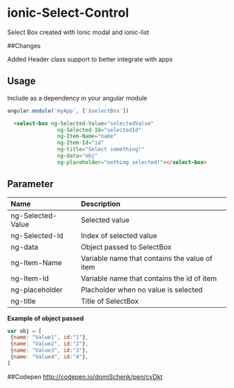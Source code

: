 ionic-Select-Control
====================

Select Box created with Ionic modal and ionic-list

##Changes

Added Header class support to better integrate with apps

## Usage

Include as a dependency in your angular module

```javascript
angular.module('myApp', ['$selectBox'])
```

```HTML
  <select-box ng-Selected-Value="selectedValue" 
          		ng-Selected-Id="selectedId" 
          		ng-Item-Name="name" 
          		ng-Item-Id="id" 
          		ng-title="Select something!" 
          		ng-data="obj" 
          		ng-placeholder="nothing selected!"></select-box>
 ```
 
## Parameter
| Name  | Description |
| :------------- | :------------- |
|ng-Selected-Value|Selected value|
|ng-Selected-Id|Index of selected value|
|ng-data|Object passed to SelectBox|
|ng-Item-Name|Variable name that contains the value of item|
|ng-Item-Id|Variable name that contains the id of item|
|ng-placeholder|Placholder when no value is selected|
|ng-title|Title of SelectBox|
 
 
 **Example of object passed**
 ```javascript
var obj = [
  {name: "Value1", id:"1"},
  {name: "Value2", id:"2"},
  {name: "Value3", id:"3"},
  {name: "Value4", id:"4"},
]
 ```
 
##Codepen
 http://codepen.io/domiSchenk/pen/cvDkt
